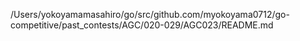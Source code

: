 /Users/yokoyamamasahiro/go/src/github.com/myokoyama0712/go-competitive/past_contests/AGC/020-029/AGC023/README.md